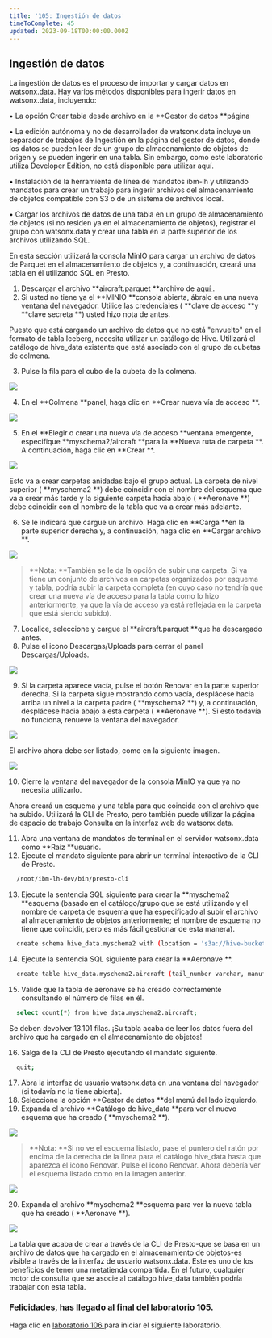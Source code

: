 ```yaml
---
title: '105: Ingestión de datos'
timeToComplete: 45
updated: 2023-09-18T00:00:00.000Z
---
```

## Ingestión de datos

La ingestión de datos es el proceso de importar y cargar datos en watsonx.data. Hay varios métodos disponibles para ingerir datos en watsonx.data, incluyendo:

• La opción Crear tabla desde archivo en la **Gestor de datos **página

• La edición autónoma y no de desarrollador de watsonx.data incluye un separador de trabajos de Ingestión en la página del gestor de datos, donde los datos se pueden leer de un grupo de almacenamiento de objetos de origen y se pueden ingerir en una tabla. Sin embargo, como este laboratorio utiliza Developer Edition, no está disponible para utilizar aquí.

• Instalación de la herramienta de línea de mandatos ibm-lh y utilizando mandatos para crear un trabajo para ingerir archivos del almacenamiento de objetos compatible con S3 o de un sistema de archivos local.

• Cargar los archivos de datos de una tabla en un grupo de almacenamiento de objetos (si no residen ya en el almacenamiento de objetos), registrar el grupo con watsonx.data y crear una tabla en la parte superior de los archivos utilizando SQL.

En esta sección utilizará la consola MinIO para cargar un archivo de datos de Parquet en el almacenamiento de objetos y, a continuación, creará una tabla en él utilizando SQL en Presto.

1.  Descargar el archivo **aircraft.parquet **archivo de [aquí ](https://ibm.box.com/v/ontime-aircraft-id).
2.  Si usted no tiene ya el **MINIO **consola abierta, ábralo en una nueva ventana del navegador. Utilice las credenciales ( **clave de acceso **y **clave secreta **) usted hizo nota de antes.

Puesto que está cargando un archivo de datos que no está "envuelto" en el formato de tabla Iceberg, necesita utilizar un catálogo de Hive. Utilizará el catálogo de hive\_data existente que está asociado con el grupo de cubetas de colmena.

3.  Pulse la fila para el cubo de la cubeta de la colmena.

![](./images/105/di-hive.png)

4.  En el **Colmena **panel, haga clic en **Crear nueva vía de acceso **.

![](./images/105/di-hive-new.png)

5.  En el **Elegir o crear una nueva vía de acceso **ventana emergente, especifique **myschema2/aircraft **para la **Nueva ruta de carpeta **. A continuación, haga clic en **Crear **.

![](./images/105/di-hive-new-path.png)

Esto va a crear carpetas anidadas bajo el grupo actual. La carpeta de nivel superior ( **myschema2 **) debe coincidir con el nombre del esquema que va a crear más tarde y la siguiente carpeta hacia abajo ( **Aeronave **) debe coincidir con el nombre de la tabla que va a crear más adelante.

6.  Se le indicará que cargue un archivo. Haga clic en **Carga **en la parte superior derecha y, a continuación, haga clic en **Cargar archivo **.

![](./images/105/di-hive-new-upload.png)

> **Nota: **También se le da la opción de subir una carpeta. Si ya tiene un conjunto de archivos en carpetas organizados por esquema y tabla, podría subir la carpeta completa (en cuyo caso no tendría que crear una nueva vía de acceso para la tabla como lo hizo anteriormente, ya que la vía de acceso ya está reflejada en la carpeta que está siendo subido).

7.  Localice, seleccione y cargue el **aircraft.parquet **que ha descargado antes.
8.  Pulse el icono Descargas/Uploads para cerrar el panel Descargas/Uploads.

![](./images/105/di-hive-new-upload-close.png)

9.  Si la carpeta aparece vacía, pulse el botón Renovar en la parte superior derecha. Si la carpeta sigue mostrando como vacía, desplácese hacia arriba un nivel a la carpeta padre ( **myschema2 **) y, a continuación, desplácese hacia abajo a esta carpeta ( **Aeronave **). Si esto todavía no funciona, renueve la ventana del navegador.

![](./images/105/di-hive-new-upload-refresh.png)

El archivo ahora debe ser listado, como en la siguiente imagen.

![](./images/105/di-hive-new-upload-view.png)

10. Cierre la ventana del navegador de la consola MinIO ya que ya no necesita utilizarlo.

Ahora creará un esquema y una tabla para que coincida con el archivo que ha subido. Utilizará la CLI de Presto, pero también puede utilizar la página de espacio de trabajo Consulta en la interfaz web de watsonx.data.

11. Abra una ventana de mandatos de terminal en el servidor watsonx.data como **Raíz **usuario.
12. Ejecute el mandato siguiente para abrir un terminal interactivo de la CLI de Presto.

```bash
  /root/ibm-lh-dev/bin/presto-cli
```

13. Ejecute la sentencia SQL siguiente para crear la **myschema2 **esquema (basado en el catálogo/grupo que se está utilizando y el nombre de carpeta de esquema que ha especificado al subir el archivo al almacenamiento de objetos anteriormente; el nombre de esquema no tiene que coincidir, pero es más fácil gestionar de esta manera).

```bash
  create schema hive_data.myschema2 with (location = 's3a://hive-bucket/myschema2');
```

14. Ejecute la sentencia SQL siguiente para crear la **Aeronave **.

```bash
  create table hive_data.myschema2.aircraft (tail_number varchar, manufacturer varchar, model varchar) with (format = 'Parquet', external_location='s3a://hive-bucket/myschema2/aircraft');
```

15. Valide que la tabla de aeronave se ha creado correctamente consultando el número de filas en él.

```bash
  select count(*) from hive_data.myschema2.aircraft;
```

Se deben devolver 13.101 filas. ¡Su tabla acaba de leer los datos fuera del archivo que ha cargado en el almacenamiento de objetos!

16. Salga de la CLI de Presto ejecutando el mandato siguiente.

```bash
  quit;
```

17. Abra la interfaz de usuario watsonx.data en una ventana del navegador (si todavía no la tiene abierta).
18. Seleccione la opción **Gestor de datos **del menú del lado izquierdo.
19. Expanda el archivo **Catálogo de hive\_data **para ver el nuevo esquema que ha creado ( **myschema2 **).

![](./images/105/watsonx-data-manager.png)

> **Nota: **Si no ve el esquema listado, pase el puntero del ratón por encima de la derecha de la línea para el catálogo hive\_data hasta que aparezca el icono Renovar. Pulse el icono Renovar. Ahora debería ver el esquema listado como en la imagen anterior.

![](./images/105/watsonx-data-manager-refresh.png)

20. Expanda el archivo **myschema2 **esquema para ver la nueva tabla que ha creado ( **Aeronave **).

![](./images/105/watsonx-data-manager-data.png)

La tabla que acaba de crear a través de la CLI de Presto-que se basa en un archivo de datos que ha cargado en el almacenamiento de objetos-es visible a través de la interfaz de usuario watsonx.data. Este es uno de los beneficios de tener una metatienda compartida. En el futuro, cualquier motor de consulta que se asocie al catálogo hive\_data también podría trabajar con esta tabla.

### Felicidades, has llegado al final del laboratorio 105.

Haga clic en [laboratorio 106 ](/watsonx/watsonxdata/106)para iniciar el siguiente laboratorio.
